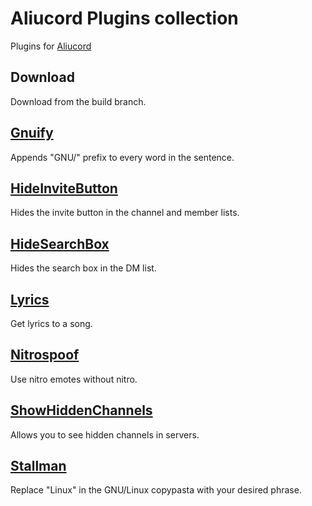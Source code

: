 # Aliucord Plugins collection
Plugins for [Aliucord](https://github.com/Aliucord)

## Download
Download from the build branch.

## [Gnuify](/Gnuify)
Appends "GNU/" prefix to every word in the sentence.

## [HideInviteButton](/HideInviteButton)
Hides the invite button in the channel and member lists.

## [HideSearchBox](/HideSearchBox)
Hides the search box in the DM list.

## [Lyrics](/Lyrics)
Get lyrics to a song.

## [Nitrospoof](/NitroSpoof)
Use nitro emotes without nitro.

## [ShowHiddenChannels](/ShowHiddenChannels)
Allows you to see hidden channels in servers.

## [Stallman](/Stallman)
Replace "Linux" in the GNU/Linux copypasta with your desired phrase.